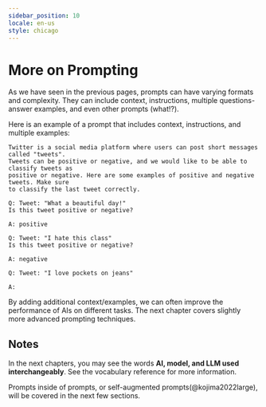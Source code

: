 ```yaml
---
sidebar_position: 10
locale: en-us
style: chicago
---
```


# More on Prompting

As we have seen in the previous pages, prompts can have varying formats and complexity. They can include context, instructions, multiple questions-answer examples, and even other prompts (what!?).

Here is an example of a prompt that includes context, instructions, and multiple examples:

```text
Twitter is a social media platform where users can post short messages called "tweets".
Tweets can be positive or negative, and we would like to be able to classify tweets as
positive or negative. Here are some examples of positive and negative tweets. Make sure 
to classify the last tweet correctly.

Q: Tweet: "What a beautiful day!"
Is this tweet positive or negative?

A: positive

Q: Tweet: "I hate this class"
Is this tweet positive or negative?

A: negative

Q: Tweet: "I love pockets on jeans"

A:
```

By adding additional context/examples, we can often improve the performance of AIs
on different tasks. The next chapter covers slightly more advanced prompting techniques.

## Notes

In the next chapters, you may see the words **AI, model, and LLM
used interchangeably**. See the vocabulary reference for more information.

Prompts inside of prompts, or self-augmented prompts(@kojima2022large), will be 
covered in the next few sections.
